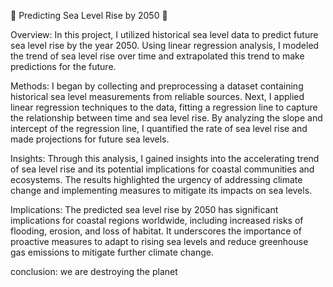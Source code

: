 🌊 Predicting Sea Level Rise by 2050 🌊

Overview:
In this project, I utilized historical sea level data to predict future sea level rise by the year 2050. Using linear regression analysis, I modeled the trend of sea level rise over time and extrapolated this trend to make predictions for the future.

Methods:
I began by collecting and preprocessing a dataset containing historical sea level measurements from reliable sources. Next, I applied linear regression techniques to the data, fitting a regression line to capture the relationship between time and sea level rise. By analyzing the slope and intercept of the regression line, I quantified the rate of sea level rise and made projections for future sea levels.

Insights:
Through this analysis, I gained insights into the accelerating trend of sea level rise and its potential implications for coastal communities and ecosystems. The results highlighted the urgency of addressing climate change and implementing measures to mitigate its impacts on sea levels.

Implications:
The predicted sea level rise by 2050 has significant implications for coastal regions worldwide, including increased risks of flooding, erosion, and loss of habitat. It underscores the importance of proactive measures to adapt to rising sea levels and reduce greenhouse gas emissions to mitigate further climate change.

conclusion:
we are destroying the planet
